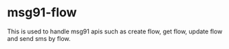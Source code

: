 # msg91-flow
This is used to handle msg91 apis such as create flow, get flow, update flow and send sms by flow.
